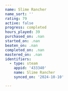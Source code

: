 ```yaml
---
name: Slime Rancher
name_sort: ''
rating: 79
active: false
progress: completed
hours_played: 39
purchased_on: .nan
started_on: .nan
beaten_on: .nan
completed_on: .nan
mastered_on: .nan
identifiers:
  - type: steam
    appid: '433340'
    name: Slime Rancher
    synced_on: '2024-10-10'

---
```

